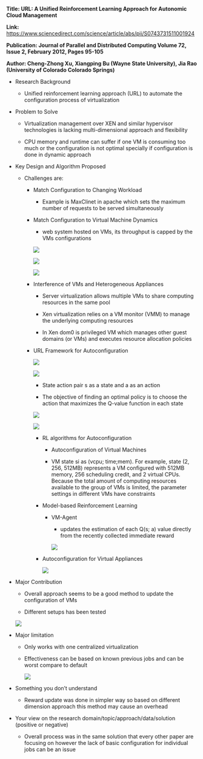 **Title: URL: A Unified Reinforcement Learning Approach for Autonomic Cloud
Management**

**Link:**
<https://www.sciencedirect.com/science/article/abs/pii/S0743731511001924>

**Publication: Journal of Parallel and Distributed Computing Volume 72, Issue 2,
February 2012, Pages 95-105**

**Author: Cheng-Zhong Xu, Xiangping Bu (Wayne State University), Jia Rao
(University of Colorado Colorado Springs)**

-   Research Background

    -   Unified reinforcement learning approach (URL) to automate the
        configuration process of virtualization

-   Problem to Solve

    -   Virtualization management over XEN and similar hypervisor technologies
        is lacking multi-dimensional approach and flexibility

    -   CPU memory and runtime can suffer if one VM is consuming too much or the
        configuration is not optimal specially if configuration is done in
        dynamic approach

-   Key Design and Algorithm Proposed

    -   Challenges are:

        -   Match Configuration to Changing Workload

            -   Example is MaxClinet in apache which sets the maximum number of
                requests to be served simultaneously

        -   Match Configuration to Virtual Machine Dynamics

            -   web system hosted on VMs, its throughput is capped by the VMs
                configurations

            ![](6b28901fa89d77cac369b31eb2efdce8.jpg)

            ![](bbbc888306c691d006d89382ae2aff09.jpg)

            ![](34f2b6db08a54396898c7df79b637745.jpg)

        -   Interference of VMs and Heterogeneous Appliances

            -   Server virtualization allows multiple VMs to share computing
                resources in the same pool

            -   Xen virtualization relies on a VM monitor (VMM) to manage the
                underlying computing resources

            -   In Xen dom0 is privileged VM which manages other guest domains
                (or VMs) and executes resource allocation policies

        -   URL Framework for Autoconfiguration

            ![](54c6fd26c38dc996618b91488d3a775a.jpg)

            ![](361db942236bc8511d109e14e4515b99.jpg)

            -   State action pair s as a state and a as an action

            -   The objective of finding an optimal policy is to choose the
                action that maximizes the Q-value function in each state

            ![](3143ec6377fab214803aad2dcc0dc13f.jpg)

            ![](18d5281e6f2830a415d89a97900dc4df.jpg)

            -   RL algorithms for Autoconfiguration

                -   Autoconfiguration of Virtual Machines

                -   VM state si as (vcpu; time;mem). For example, state (2, 256,
                    512MB) represents a VM configured with 512MB memory, 256
                    scheduling credit, and 2 virtual CPUs. Because the total
                    amount of computing resources available to the group of VMs
                    is limited, the parameter settings in different VMs have
                    constraints

            -   Model-based Reinforcement Learning

                -   VM-Agent

                    -   updates the estimation of each Q(s; a) value directly
                        from the recently collected immediate reward

                    ![](a474b041dde1e19e9f84def98917e04e.jpg)

            -   Autoconfiguration for Virtual Appliances

                ![](4c56912c5f8886220ee2653efdc83297.jpg)

-   Major Contribution

    -   Overall approach seems to be a good method to update the configuration
        of VMs

    -   Different setups has been tested

    ![](7f96285149a9f15172a77c545fce94d4.jpg)

-   Major limitation

    -   Only works with one centralized virtualization

    -   Effectiveness can be based on known previous jobs and can be worst
        compare to default

        ![](54d38d7610f3fea6d74bcb65db20fa41.jpg)

-   Something you don’t understand

    -   Reward update was done in simpler way so based on different dimension
        approach this method may cause an overhead

-   Your view on the research domain/topic/approach/data/solution (positive or
    negative)

    -   Overall process was in the same solution that every other paper are
        focusing on however the lack of basic configuration for individual jobs
        can be an issue
